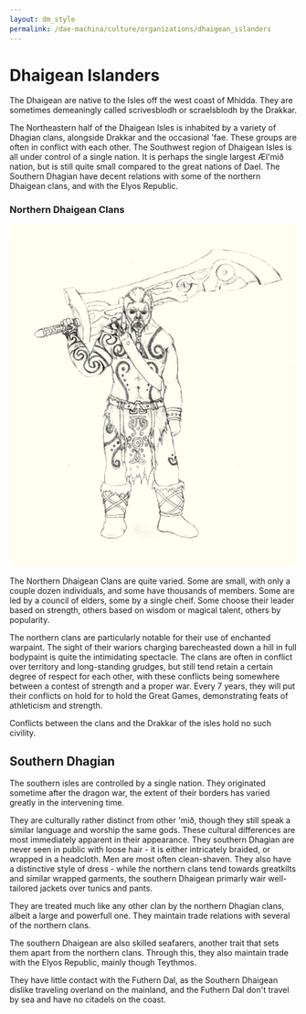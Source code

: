 ```yaml
---
layout: dm_style
permalink: /dae-machina/culture/organizations/dhaigean_islanders
---
```


# Dhaigean Islanders


The Dhaigean are native to the Isles off the west coast of Mhidda. They are sometimes demeaningly called scrivesblodh or scraelsblodh by the Drakkar.

The Northeastern half of the Dhaigean Isles is inhabited by a variety of Dhagian clans, alongside Drakkar and the occasional 'fae. These groups are often in conflict with each other.
The Southwest region of Dhaigean Isles is all under control of a single nation. It is perhaps the single largest Æl'mið nation, but is still quite small compared to the great nations of Dael.
The Southern Dhagian have decent relations with some of the northern Dhaigean clans, and with the Elyos Republic.

### Northern Dhaigean Clans

<img src="../../images/WoadWarrior_M_lines.png" alt="A muscular, heavilly tattooed man wielding an enourmous stone sword" class="img-right">

The Northern Dhaigean Clans are quite varied. Some are small, with only a couple dozen individuals, and some have thousands of members.
Some are led by a council of elders, some by a single cheif. Some choose their leader based on strength, others based on wisdom or magical talent, others by popularity.

The northern clans are particularly notable for their use of enchanted warpaint. The sight of their wariors charging barecheasted down a hill in full bodypaint is quite the intimidating spectacle.
The clans are often in conflict over territory and long-standing grudges, but still tend retain a certain degree of respect for each other, with these conflicts being somewhere between a contest of strength and a proper war.
Every 7 years, they will put their conflicts on hold for to hold the Great Games, demonstrating feats of athleticism and strength. 

Conflicts between the clans and the Drakkar of the isles hold no such civility.

## Southern Dhagian

The southern isles are controlled by a single nation. They originated sometime after the dragon war, the extent of their borders has varied greatly in the intervening time.

They are culturally rather distinct from other 'mið, though they still speak a similar language and worship the same gods. These cultural differences are most immediately apparent in their appearance. 
They southern Dhagian are never seen in public with loose hair - it is either intricately braided, or wrapped in a headcloth. Men are most often clean-shaven.
They also have a distinctive style of dress - while the northern clans tend towards greatkilts and similar wrapped garments, the southern Dhaigean primarly wair well-tailored jackets over tunics and pants.

They are treated much like any other clan by the northern Dhagian clans, albeit a large and powerfull one. They maintain trade relations with several of the northern clans.

The southern Dhaigean are also skilled seafarers, another trait that sets them apart from the northern clans. Through this, they also maintain trade with the Elyos Republic, mainly though Teythmos.

They have little contact with the Futhern Dal, as the Southern Dhaigean dislike traveling overland on the mainland, and the Futhern Dal don't travel by sea and have no citadels on the coast.